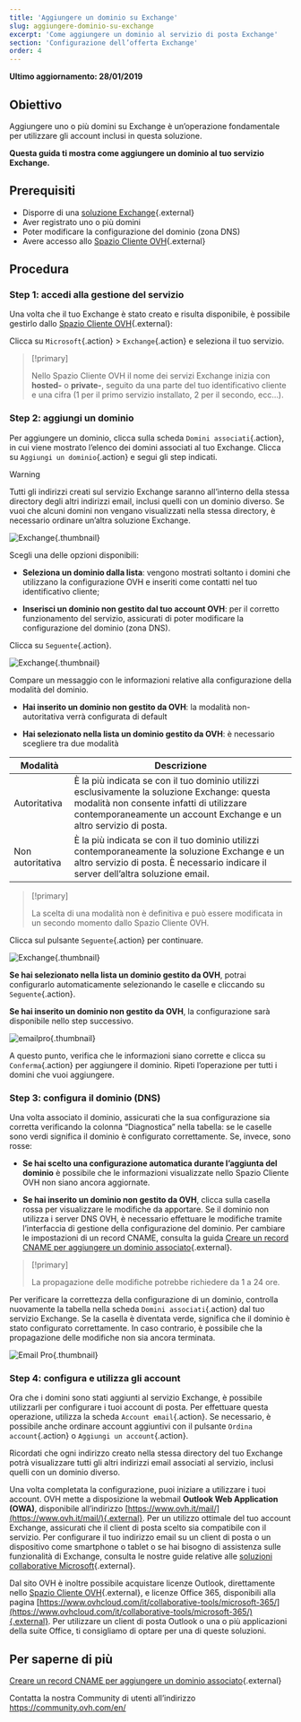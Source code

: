 ```yaml
---
title: 'Aggiungere un dominio su Exchange'
slug: aggiungere-dominio-su-exchange
excerpt: 'Come aggiungere un dominio al servizio di posta Exchange'
section: 'Configurazione dell’offerta Exchange'
order: 4
---
```


**Ultimo aggiornamento: 28/01/2019**

## Obiettivo

Aggiungere uno o più domini su Exchange è un’operazione fondamentale per utilizzare gli account inclusi in questa soluzione.

**Questa guida ti mostra come aggiungere un dominio al tuo servizio Exchange.**

## Prerequisiti

- Disporre di una [soluzione Exchange](https://www.ovhcloud.com/it/emails/){.external}
- Aver registrato uno o più domini
- Poter modificare la configurazione del dominio (zona DNS)
- Avere accesso allo [Spazio Cliente OVH](https://www.ovh.com/auth/?action=gotomanager&from=https://www.ovh.it/&ovhSubsidiary=it){.external}

## Procedura

### Step 1: accedi alla gestione del servizio

Una volta che il tuo Exchange è stato creato e risulta disponibile, è possibile gestirlo dallo [Spazio Cliente OVH](https://www.ovh.com/auth/?action=gotomanager&from=https://www.ovh.it/&ovhSubsidiary=it){.external}:

 Clicca su `Microsoft`{.action} > `Exchange`{.action} e seleziona il tuo servizio.

> [!primary]
>
> Nello Spazio Cliente OVH il nome dei servizi Exchange inizia con **hosted-** o **private-**, seguito da una parte del tuo identificativo cliente e una cifra (1 per il primo servizio installato, 2 per il secondo, ecc...).
>

### Step 2: aggiungi un dominio

Per aggiungere un dominio, clicca sulla scheda `Domini associati`{.action}, in cui viene mostrato l’elenco dei domini associati al tuo Exchange.  Clicca su `Aggiungi un dominio`{.action} e segui gli step indicati.

> [!warning]
>
> Tutti gli indirizzi creati sul servizio Exchange saranno all’interno della stessa directory degli altri indirizzi email, inclusi quelli con un dominio diverso. Se vuoi che alcuni domini non vengano visualizzati nella stessa directory, è necessario ordinare un’altra soluzione Exchange.
>

![Exchange](images/add_domain_exchange_step1.png){.thumbnail}

Scegli una delle opzioni disponibili:

- **Seleziona un dominio dalla lista**: vengono mostrati soltanto i domini che utilizzano la configurazione OVH e inseriti come contatti nel tuo identificativo cliente;

- **Inserisci un dominio non gestito dal tuo account OVH**: per il corretto funzionamento del servizio, assicurati di poter modificare la configurazione del dominio (zona DNS).

Clicca su `Seguente`{.action}. 

![Exchange](images/add_domain_exchange_step2.png){.thumbnail}

Compare un messaggio con le informazioni relative alla configurazione della modalità del dominio.

- **Hai inserito un dominio non gestito da OVH**: la modalità non-autoritativa verrà configurata di default

- **Hai selezionato nella lista un dominio gestito da OVH**: è necessario scegliere tra due modalità

|Modalità |Descrizione|
|---|---|
|Autoritativa|È la più indicata se con il tuo dominio utilizzi esclusivamente la soluzione Exchange: questa modalità non consente infatti di utilizzare contemporaneamente un account Exchange e un altro servizio di posta.|
|Non autoritativa|È la più indicata se con il tuo dominio utilizzi contemporaneamente la soluzione Exchange e un altro servizio di posta.  È necessario indicare il server dell’altra soluzione email.|

> [!primary]
>
> La scelta di una modalità non è definitiva e può essere modificata in un secondo momento dallo Spazio Cliente OVH.
>

Clicca sul pulsante `Seguente`{.action} per continuare.

![Exchange](images/add_domain_exchange_step3.png){.thumbnail}

**Se hai selezionato nella lista un dominio gestito da OVH**, potrai configurarlo automaticamente selezionando le caselle e cliccando su `Seguente`{.action}.

**Se hai inserito un dominio non gestito da OVH**, la configurazione sarà disponibile nello step successivo.

![emailpro](images/add_domain_exchange_step4.png){.thumbnail}

A questo punto, verifica che le informazioni siano corrette e clicca su `Conferma`{.action} per aggiungere il dominio. Ripeti l’operazione per tutti i domini che vuoi aggiungere.

### Step 3: configura il dominio (DNS)

Una volta associato il dominio, assicurati che la sua configurazione sia corretta verificando la colonna “Diagnostica” nella tabella: se le caselle sono verdi significa il dominio è configurato correttamente. Se, invece, sono rosse:

- **Se hai scelto una configurazione automatica durante l’aggiunta del dominio** è possibile che le informazioni visualizzate nello Spazio Cliente OVH non siano ancora aggiornate.

- **Se hai inserito un dominio non gestito da OVH**, clicca sulla casella rossa per visualizzare le modifiche da apportare. Se il dominio non utilizza i server DNS OVH, è necessario effettuare le modifiche tramite l’interfaccia di gestione della configurazione del dominio. Per cambiare le impostazioni di un record CNAME, consulta la guida [Creare un record CNAME per aggiungere un dominio associato](https://docs.ovh.com/it/microsoft-collaborative-solutions/exchange_20132016_aggiungi_un_record_di_tipo_cname/){.external}.

> [!primary]
>
> La propagazione delle modifiche potrebbe richiedere da 1 a 24 ore.
>

Per verificare la correttezza della configurazione di un dominio, controlla nuovamente la tabella nella scheda `Domini associati`{.action} dal tuo servizio Exchange. Se la casella è diventata verde, significa che il dominio è stato configurato correttamente. In caso contrario, è possibile che la propagazione delle modifiche non sia ancora terminata.

![Email Pro](images/add_domain_exchange_step5.png){.thumbnail}

### Step 4: configura e utilizza gli account 

Ora che i domini sono stati aggiunti al servizio Exchange, è possibile utilizzarli per configurare i tuoi account di posta. Per effettuare questa operazione, utilizza la scheda `Account email`{.action}. Se necessario, è possibile anche ordinare account aggiuntivi con il pulsante `Ordina account`{.action} o `Aggiungi un account`{.action}.

Ricordati che ogni indirizzo creato nella stessa directory del tuo Exchange potrà visualizzare tutti gli altri indirizzi email associati al servizio, inclusi quelli con un dominio diverso.

Una volta completata la configurazione, puoi iniziare a utilizzare i tuoi account. OVH mette a disposizione la webmail **Outlook Web Application (OWA)**, disponibile all’indirizzo [https://www.ovh.it/mail/](https://www.ovh.it/mail/){.external}. Per un utilizzo ottimale del tuo account Exchange, assicurati che il client di posta scelto sia compatibile con il servizio. Per configurare il tuo indirizzo email su un client di posta o un dispositivo come smartphone o tablet o se hai bisogno di assistenza sulle funzionalità di Exchange, consulta le nostre guide relative alle [soluzioni collaborative Microsoft](https://docs.ovh.com/it/microsoft-collaborative-solutions/){.external}.

Dal sito OVH è inoltre possibile acquistare licenze Outlook, direttamente nello [Spazio Cliente OVH](https://www.ovh.com/auth/?action=gotomanager&from=https://www.ovh.it/&ovhSubsidiary=it){.external}, e licenze Office 365, disponibili alla pagina [https://www.ovhcloud.com/it/collaborative-tools/microsoft-365/](https://www.ovhcloud.com/it/collaborative-tools/microsoft-365/){.external}. Per utilizzare un client di posta Outlook o una o più applicazioni della suite Office, ti consigliamo di optare per una di queste soluzioni.

## Per saperne di più

[Creare un record CNAME per aggiungere un dominio associato](https://docs.ovh.com/it/microsoft-collaborative-solutions/exchange_20132016_aggiungi_un_record_di_tipo_cname/){.external}

Contatta la nostra Community di utenti all’indirizzo <https://community.ovh.com/en/>